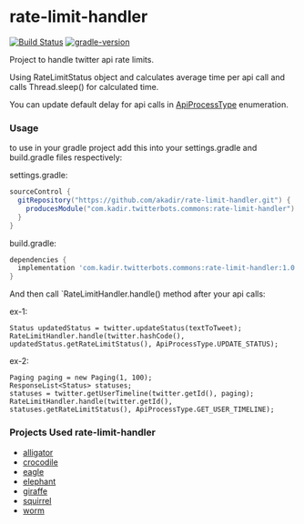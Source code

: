 # rate-limit-handler

[![Build Status](https://travis-ci.org/akadir/rate-limit-handler.svg?branch=master)](https://travis-ci.org/akadir/rate-limit-handler)
[![gradle-version](https://img.shields.io/badge/gradle-5.5.1-brightgreen)](https://img.shields.io/badge/gradle-5.5.1-brightgreen)

Project to handle twitter api rate limits.

Using RateLimitStatus object and calculates average time per api call and calls Thread.sleep() for calculated time.

You can update default delay for api calls in [ApiProcessType](src/main/java/com/kadir/twitterbots/ratelimithandler/process/ApiProcessType.java) enumeration.

### Usage

to use in your gradle project add this into your settings.gradle and build.gradle files respectively:

settings.gradle:

```groovy
sourceControl {
  gitRepository("https://github.com/akadir/rate-limit-handler.git") {
    producesModule("com.kadir.twitterbots.commons:rate-limit-handler")
  }
}
```

build.gradle:

```groovy
dependencies {
  implementation 'com.kadir.twitterbots.commons:rate-limit-handler:1.0'
}
```

And then call `RateLimitHandler.handle() method after your api calls:

ex-1:
```
Status updatedStatus = twitter.updateStatus(textToTweet);
RateLimitHandler.handle(twitter.hashCode(), updatedStatus.getRateLimitStatus(), ApiProcessType.UPDATE_STATUS);
```

ex-2:
```
Paging paging = new Paging(1, 100);
ResponseList<Status> statuses;
statuses = twitter.getUserTimeline(twitter.getId(), paging);
RateLimitHandler.handle(twitter.getId(), statuses.getRateLimitStatus(), ApiProcessType.GET_USER_TIMELINE);
```

### Projects Used rate-limit-handler

- [alligator](https://github.com/akadir/alligator)
- [crocodile](https://github.com/akadir/crocodile)
- [eagle](https://github.com/akadir/eagle)
- [elephant](https://github.com/akadir/elephant)
- [giraffe](https://github.com/akadir/giraffe)
- [squirrel](https://github.com/akadir/squirrel)
- [worm](https://github.com/akadir/worm)
